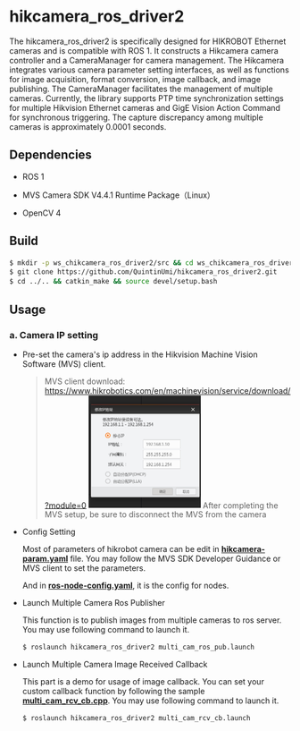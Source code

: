 # hikcamera_ros_driver2

The hikcamera_ros_driver2 is specifically designed for HIKROBOT Ethernet cameras and is compatible with ROS 1. It constructs a Hikcamera camera controller and a CameraManager for camera management. The Hikcamera integrates various camera parameter setting interfaces, as well as functions for image acquisition, format conversion, image callback, and image publishing. The CameraManager facilitates the management of multiple cameras. Currently, the library supports PTP time synchronization settings for multiple Hikvision Ethernet cameras and GigE Vision Action Command for synchronous triggering. The capture discrepancy among multiple cameras is approximately 0.0001 seconds.

## Dependencies

- ROS 1

- MVS Camera SDK V4.4.1 Runtime Package（Linux）

- OpenCV 4

## Build

```bash
$ mkdir -p ws_chikcamera_ros_driver2/src && cd ws_chikcamera_ros_driver2/src 
$ git clone https://github.com/QuintinUmi/hikcamera_ros_driver2.git
$ cd ../.. && catkin_make && source devel/setup.bash
```

## Usage

### a. Camera IP setting

- Pre-set the camera's ip address in the Hikvision Machine Vision Software (MVS) client.

  > MVS client download: https://www.hikrobotics.com/en/machinevision/service/download/?module=0 
  > <img src="doc/img/ip_setting.png" alt="ip_setting" style="zoom: 50%;" />
  > After completing the MVS setup, be sure to disconnect the MVS from the camera

- Config Setting

    Most of parameters of hikrobot camera can be edit in [**hikcamera-param.yaml**](config/hikcamera-param.yaml) file. You may follow the MVS SDK Developer Guidance or MVS client to set the parameters.

    And in **[ros-node-config.yaml](config/ros-node-config.yaml)**, it is the config for nodes.

- Launch Multiple Camera Ros Publisher

    This function is to publish images from multiple cameras to ros server. You may use following command to launch it.

    ```bash
    $ roslaunch hikcamera_ros_driver2 multi_cam_ros_pub.launch
    ```

- Launch Multiple Camera Image Received Callback

    This part is a demo for usage of image callback. You can set your custom callback function by following the sample [**multi_cam_rcv_cb.cpp**](src/multi_cam_rcv_cb.cpp). You may use following command to launch it.

    ```bash
    $ roslaunch hikcamera_ros_driver2 multi_cam_rcv_cb.launch
    ```

